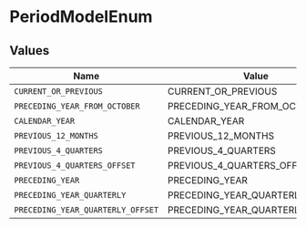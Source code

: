 # PeriodModelEnum


## Values

| Name                              | Value                             |
| --------------------------------- | --------------------------------- |
| `CURRENT_OR_PREVIOUS`             | CURRENT_OR_PREVIOUS               |
| `PRECEDING_YEAR_FROM_OCTOBER`     | PRECEDING_YEAR_FROM_OCTOBER       |
| `CALENDAR_YEAR`                   | CALENDAR_YEAR                     |
| `PREVIOUS_12_MONTHS`              | PREVIOUS_12_MONTHS                |
| `PREVIOUS_4_QUARTERS`             | PREVIOUS_4_QUARTERS               |
| `PREVIOUS_4_QUARTERS_OFFSET`      | PREVIOUS_4_QUARTERS_OFFSET        |
| `PRECEDING_YEAR`                  | PRECEDING_YEAR                    |
| `PRECEDING_YEAR_QUARTERLY`        | PRECEDING_YEAR_QUARTERLY          |
| `PRECEDING_YEAR_QUARTERLY_OFFSET` | PRECEDING_YEAR_QUARTERLY_OFFSET   |